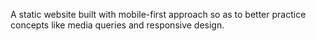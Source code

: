 A static website built with mobile-first approach so as to better practice concepts like media queries and responsive design.
